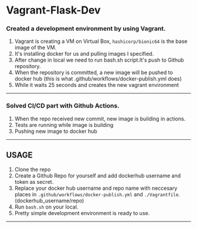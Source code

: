 # Vagrant-Flask-Dev

### Created a development environment by using Vagrant. 
1. Vagrant is creating a VM on Virtual Box, `hashicorp/bionic64` is the base image of the VM. 
2. It's installing docker for us and pulling images I specified.
3. After change in local we need to run bash.sh script.It's push to Github repository.
4. When the repository is committed, a new image will be pushed to docker hub (this is what .github/workflows/docker-publish.yml does)
5. While it waits 25 seconds and creates the new vagrant environment
-----
### Solved CI/CD part with Github Actions.
1. When the repo received new commit, new image is building in actions.
2. Tests are running while image is building
3. Pushing new image to docker hub
-----
## USAGE
1. Clone the repo
2. Create a Github Repo for yourself and add dockerhub username and token as secret.
3. Replace your docker hub username and repo name with neccesary places in `.github/workflows/docker-publish.yml` and `./Vagrantfile`. (dockerhub_username/repo)
5. Run `bash.sh` on your local.
6. Pretty simple development environment is ready to use.
-----
